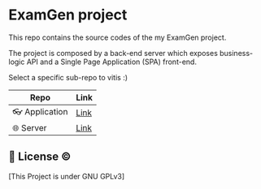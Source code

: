 # ExamGen project

This repo contains the source codes of the my ExamGen project.

The project is composed by a back-end server which exposes business-logic API and a Single Page Application (SPA) front-end.

Select a specific sub-repo to vitis :)

| Repo                           | Link                                                                       |
| ------------------------------ | -------------------------------------------------------------------------- |
| :eyeglasses: Application       | [Link](https://github.com/UniCT-WebDevelopment/ExamGen/tree/main/examgen-client) |
| :globe_with_meridians:  Server | [Link](https://github.com/UniCT-WebDevelopment/ExamGen/tree/main/examgen-api)    |

## :large_orange_diamond: License :copyright:

[This Project is under GNU GPLv3]

